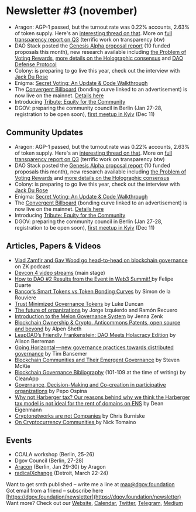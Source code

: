 # Newsletter \#3 \(november\)

* Aragon: AGP-1 passed, but the turnout rate was 0.22% accounts, 2.63% of token supply. Here's an [interesting thread on that](https://forum.aragon.org/t/evaluating-the-agp-1-voting-results-makes-me-think-we-need-an-aragon-community-token-act/290). More on [full transparency report on Q3](https://medium.com/paradigm-fund/aragon-q3-transparency-report-development-and-nest-updates-agp-1-has-been-approved-by-ant-voters-bab2ee076ba5) \(terrific work on transparency btw\)
* DAO Stack posted the [Genesis Alpha proposal report](https://daotalk.org/t/genesis-alpha-proposals-reports/321) \(10 funded proposals this month\), new research available including [the Problem of Voting Rewards](https://daotalk.org/t/the-problem-of-voting-rewards/276), [more details on the Holographic consensus](https://medium.com/daostack/holographic-consensus-part-1-116a73ba1e1c) and [DAO Defense Protocol](https://docs.google.com/document/d/1_99skdvorcwPZllm97bOSak4LSn0z6GtbjSjD9jT4Ao/edit)
* Colony: is preparing to go live this year, check out the interview with [Jack Du Rose](https://soundcloud.com/arthurfalls/the-third-web-10-jack-du-rose-colony-coase)
* Enigma: [Secret Voting: An Update & Code Walkthrough](https://blog.enigma.co/secret-voting-an-update-code-walkthrough-605e8635e725)
* The [Convergent Billboard](https://billboard.convergent.cx/) \(bonding curve linked to an advertisement\) is now live on the mainnet. [Details here](https://medium.com/convergentcx/the-convergent-billboard-6594b933648e)
* Introducing [Tribute: Equity for the Community](https://medium.com/our-tribute/https-medium-com-our-tribute-introducing-tribute-equity-for-the-community-9add9cf5cb70)
* DGOV: preparing the community council in Berlin \(Jan 27-28, registration to be open soon\), [first meetup in Kyiv](https://www.eventbrite.com/e/dgov-kyiv-meetup-tickets-52937076220) \(Dec 11\)

## Community Updates  <a id="DgovCompilation#3October2018-CommunityUpdates"></a>

* Aragon: AGP-1 passed, but the turnout rate was 0.22% accounts, 2.63% of token supply. Here's an [interesting thread on that](https://forum.aragon.org/t/evaluating-the-agp-1-voting-results-makes-me-think-we-need-an-aragon-community-token-act/290). More on [full transparency report on Q3](https://medium.com/paradigm-fund/aragon-q3-transparency-report-development-and-nest-updates-agp-1-has-been-approved-by-ant-voters-bab2ee076ba5) \(terrific work on transparency btw\)
* DAO Stack posted the [Genesis Alpha proposal report](https://daotalk.org/t/genesis-alpha-proposals-reports/321) \(10 funded proposals this month\), new research available including [the Problem of Voting Rewards](https://daotalk.org/t/the-problem-of-voting-rewards/276) and [more details on the Holographic consensus](https://medium.com/daostack/holographic-consensus-part-1-116a73ba1e1c)
* Colony: is preparing to go live this year, check out the interview with [Jack Du Rose](https://soundcloud.com/arthurfalls/the-third-web-10-jack-du-rose-colony-coase)
* Enigma: [Secret Voting: An Update & Code Walkthrough](https://blog.enigma.co/secret-voting-an-update-code-walkthrough-605e8635e725)
* The [Convergent Billboard](https://billboard.convergent.cx/) \(bonding curve linked to an advertisement\) is now live on the mainnet. [Details here](https://medium.com/convergentcx/the-convergent-billboard-6594b933648e)
* Introducing [Tribute: Equity for the Community](https://medium.com/our-tribute/https-medium-com-our-tribute-introducing-tribute-equity-for-the-community-9add9cf5cb70)
* DGOV: preparing the community council in Berlin \(Jan 27-28, registration to be open soon\), [first meetup in Kyiv](https://www.eventbrite.com/e/dgov-kyiv-meetup-tickets-52937076220) \(Dec 11\)

## Articles, Papers & Videos  <a id="DgovCompilation#3October2018-Articles,Papers&amp;Videos"></a>

* [Vlad Zamfir and Gav Wood go head-to-head on blockchain governance](https://www.zeroknowledge.fm/52) on ZK podcast
* [Devcon 4 video streams](https://slideslive.com/ethereum/devcon4-streams%20) \(main stage\)
* [How to DAO \#2 Results from the Event in Web3 Summit! ](https://medium.com/@felipeduarte/how-to-dao-2-7c6d5014ac30)by Felipe Duarte
* [Bancor’s Smart Tokens vs Token Bonding Curves](https://medium.com/@simondlr/bancors-smart-tokens-vs-token-bonding-curves-a4f0cdfd3388) by Simon de la Rouviere
* [Trust Minimized Governance Tokens](https://blog.aragon.one/trust-minimized-governance-tokens/) by Luke Duncan
* [The future of organizations](https://blog.aragon.one/the-future-of-organizations/) by Jorge Izquierdo and Ramón Recuero
* [Introduction to the Melon Governance System](https://medium.com/melonport-blog/introduction-to-the-melon-governance-system-f6ff73c70eb0) by Jenna Zenk
* [Blockchain Ownership & Crypto. Anticommons Patents, open source and beyond](https://blog.goodaudience.com/blockchain-ownership-e46a5cc7d921) by Alpen Sheth
* [LeapDAO’s Friendly Frankenstein: DAO Meets Holacracy Edition](https://www.ethnews.com/leapdaos-friendly-frankenstein-dao-meets-holacracy-edition) by Alison Berreman 
* [Going Horizontal — new governance practices towards distributed governance](https://medium.com/@tim.bansemer/going-horizontal-new-governance-practices-towards-distributed-governance-9a2dcf29edcc%20) by Tim Bansemer
* [Blockchain Communities and Their Emergent Governance](https://medium.com/amentum/blockchain-communities-and-their-emergent-governance-cfe5627dcf52) by Steven McKie
* [Blockchain Governance Bibliography](https://medium.com/cryptolawreview/blockchain-governance-bibliography-360efc52d3f9) \(101-109 at the time of writing\) by CleanApp
* [Governance, Decision-Making and Co-creation in participative organizations](https://medium.com/@pepoospina/governance-decision-making-and-co-creation-in-participative-organizations-cfecce66d420) by Pepo Ospina
* [Why not Harberger tax? Our reasons behind why we think the Harberger tax model is not ideal for the rent of domains on ENS](https://medium.com/the-ethereum-name-service/why-not-harberger-tax-537fc660e073) by Dean Eigenmann
* [Cryptonetworks are not Companies](https://medium.com/@cburniske/cryptonetworks-are-not-companies-a307ad6a61ae) by Chris Burniske
* [On Cryptocurrency Communities ](https://thecontrol.co/on-cryptocurrency-communities-f592b5ce6b0b)by Nick Tomaino

## Events  <a id="DgovCompilation#3October2018-Events"></a>

* COALA workshop \(Berlin, 25-26\)
* Dgov Council  \(Berlin, 27-28\)
* [Aracon](https://aracon.one/) \(Berlin, Jan 29-30\) by Aragon
* [radicalXchange](https://radicalxchange.org/) \(Detroit, March 22-24\)

Want to get smth published – write me a line at [max@dgov.foundation](mailto:max@dgov.foundation)  
Got email from a friend – subscribe here [https://dgov.foundation/newsletter](https://dgov.foundation/newsletter)  
Want more? Check out our [Website](http://dgov.foundation/), [Calendar](https://calendar.google.com/calendar/embed?src=av3fo8o2ocl3ft25s6as54c26s%40group.calendar.google.com&ctz=Europe%2FPrague), [Twitter](https://twitter.com/dgovearth), [Telegram](https://t.me/dgovfoundation), [Medium](https://medium.com/dgov)

